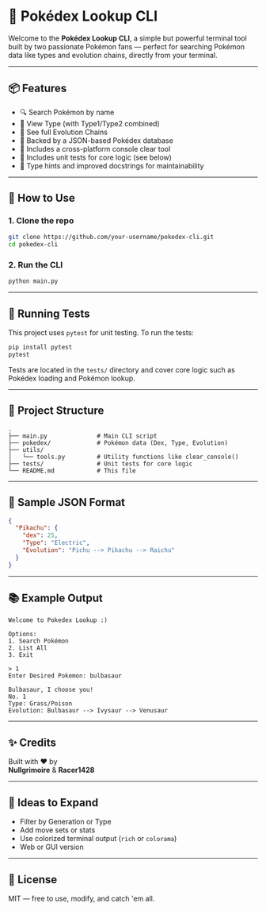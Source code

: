 # 🧭 Pokédex Lookup CLI

Welcome to the **Pokédex Lookup CLI**, a simple but powerful terminal tool built by two passionate Pokémon fans — perfect for searching Pokémon data like types and evolution chains, directly from your terminal.

---

## 📦 Features

- 🔍 Search Pokémon by name  
- 📜 View Type (with Type1/Type2 combined)  
- 🔗 See full Evolution Chains  
- 📁 Backed by a JSON-based Pokédex database  
- 🧼 Includes a cross-platform console clear tool
- 🧪 Includes unit tests for core logic (see below)
- 📝 Type hints and improved docstrings for maintainability

---

## 🚀 How to Use

### 1. Clone the repo

```bash
git clone https://github.com/your-username/pokedex-cli.git
cd pokedex-cli
```

### 2. Run the CLI

```bash
python main.py
```

---

## 🧪 Running Tests

This project uses `pytest` for unit testing. To run the tests:

```bash
pip install pytest
pytest
```

Tests are located in the `tests/` directory and cover core logic such as Pokédex loading and Pokémon lookup.

---

## 🧠 Project Structure

```plaintext
.
├── main.py              # Main CLI script
├── pokedex/             # Pokémon data (Dex, Type, Evolution)
├── utils/
│   └── tools.py         # Utility functions like clear_console()
├── tests/               # Unit tests for core logic
└── README.md            # This file
```

---

## 🔧 Sample JSON Format

```json
{
  "Pikachu": {
    "dex": 25,
    "Type": "Electric",
    "Evolution": "Pichu --> Pikachu --> Raichu"
  }
}
```

---

## 📚 Example Output

```
Welcome to Pokedex Lookup :)

Options:
1. Search Pokémon
2. List All
3. Exit

> 1
Enter Desired Pokemon: bulbasaur

Bulbasaur, I choose you!
No. 1
Type: Grass/Poison
Evolution: Bulbasaur --> Ivysaur --> Venusaur
```

---

## ✨ Credits

Built with ❤️ by  
**Nullgrimoire** & **Racer1428**

---

## 🧪 Ideas to Expand

- Filter by Generation or Type
- Add move sets or stats
- Use colorized terminal output (`rich` or `colorama`)
- Web or GUI version

---

## 🔗 License

MIT — free to use, modify, and catch 'em all.